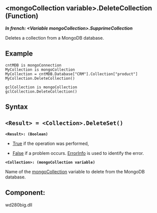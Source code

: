 


## &lt;mongoCollection variable&gt;.DeleteCollection (Function)

***In french: &lt;Variable mongoCollection&gt;.SupprimeCollection***



<a name="XUse"></a>
<a name="Use"></a>
<a name="description"></a>
Deletes a collection from a MongoDB database.


<a name="Example1"></a>
<a name="sample_code"></a>

## Example


```wl
cntMDB is mongoConnection
MyCollection is mongoCollection
MyCollection = cntMDB.Database["CRM"].Collection["product"]
MyCollection.DeleteCollection()
```
<a name="Example2"></a>

```wl
gclCollection is mongoCollection
gclCollection.DeleteCollection()
```

<a name="XSYNTAX"></a>

## Syntax
<a name="SYNTAX1"></a>

`<Result> = <Collection>.DeleteSet()`
---

**`<Result>: (Boolean)`**



- <u><u><u><u>True</u></u></u></u> if the operation was performed,

- <u><u><u><u>False</u></u></u></u> if a problem occurs. [ErrorInfo](../WDLang1/3013008.md) is used to identify the error.




**`<Collection>: (mongoCollection variable)`**

Name of the [mongoCollection](../WDLang4/1000022411.md) variable to delete from the MongoDB database.



<a name="XComponent"></a>

## Component:
wd280big.dll
